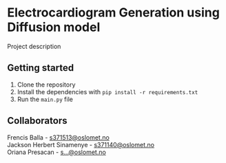 # Electrocardiogram Generation using Diffusion model
Project description

## Getting started

1. Clone the repository
2. Install the dependencies with `pip install -r requirements.txt`
3. Run the `main.py` file

## Collaborators

Frencis Balla - s371513@oslomet.no\
Jackson Herbert Sinamenye - s371140@oslomet.no\
Oriana Presacan - s...@oslomet.no
